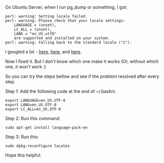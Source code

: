 On Ubuntu Server, when I run pg_dump or something, I got:


    perl: warning: Setting locale failed.
    perl: warning: Please check that your locale settings:
        LANGUAGE = (unset),
        LC_ALL = (unset),
        LANG = "en_US.utf8"
        are supported and installed on your system.
    perl: warning: Falling back to the standard locale ("C").


I googled a lot - <a href="http://www.cgurnik.com/2011/02/20/fixing-perl-warning-setting-locale-failed-in-ubuntu/">here</a>, <a href="http://www.thomas-krenn.com/de/wiki/Perl_warning_Setting_locale_failed_unter_Debian">here</a>, and <a href="http://blog.loftninjas.org/2008/11/17/perl-warning-setting-locale-failed/">here</a>.

Now I fixed it. But I don't know which one make it works (Or, without which one, it won't work :)

So you can try the steps bellow and see if the problem resolved after every step.

Step 1:
Add the following code at the end of ~/.bashrc

    export LANGUAGE=en_US.UTF-8
    export LANG=en_US.UTF-8
    export LC_ALL=en_US.UTF-8


Step 2:
Run this command:

    sudo apt-get install language-pack-en


Step 3:
Run this:

    sudo dpkg-reconfigure locales


Hope this helpful.
